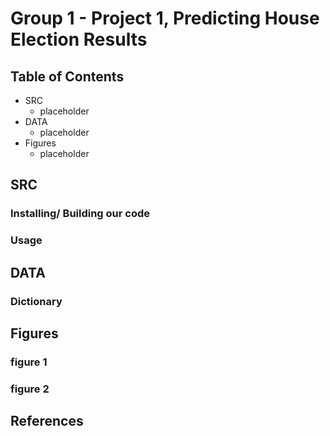 # Group 1 - Project 1, Predicting House Election Results 
## Table of Contents
- SRC
  - placeholder
- DATA
  - placeholder
- Figures
  - placeholder

## SRC
### Installing/ Building our code
### Usage

## DATA
### Dictionary

## Figures
### figure 1
### figure 2

## References
